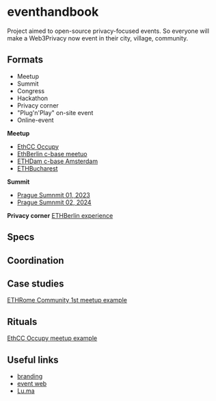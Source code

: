 # eventhandbook

Project aimed to open-source privacy-focused events. So everyone will make a Web3Privacy now event in their city, village, community.

## Formats

- Meetup
- Summit
- Congress
- Hackathon
- Privacy corner
- "Plug'n'Play" on-site event
- Online-event

**Meetup**
- [EthCC Occupy](https://web3privacy.info/event/m24bru)
- [EthBerlin c-base meetuo](https://web3privacy.info/event/m24ber)
- [ETHDam c-base Amsterdam](https://web3privacy.info/event/m24ams)
- [ETHBucharest](https://web3privacy.info/event/m24buc)

**Summit**
- [Prague Sumnmit 01, 2023](http://prague22.web3privacy.info)
- [Prague Sumnmit 02, 2024](https://summit.web3privacy.info)

**Privacy corner**
[ETHBerlin experience](https://c24ber.web3privacy.info)

## Specs

## Coordination

## Case studies
[ETHRome Community 1st meetup example](https://mirror.xyz/0x0f1F3DAf416B74DB3DE55Eb4D7513a80F4841073/bzv735Bc1zak7Yi-NcxWavMQKgt2ANXQtpkrSp8Xg3o)

## Rituals

[EthCC Occupy meetup example](https://hackmd.io/Y82W7109RgqcXmwbori5hg?view#How-would-it-work)

## Useful links

- [branding](https://github.com/web3privacy/brand/tree/main)
- [event web](http://web3privacy.info/events/)
- [Lu.ma](http://lu.ma/web3privacy)
